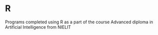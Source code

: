 # R

Programs completed using R as a part of the course Advanced diploma in Artificial Intelligence from NIELIT
